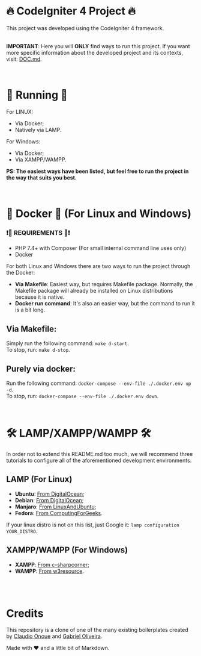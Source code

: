 # 🔥 CodeIgniter 4 Project 🔥

This project was developed using the CodeIgniter 4 framework. <br /><br />

**IMPORTANT**: Here you will **ONLY** find ways to run this project. If you want more specific information about the developed project and its contexts, visit: [DOC.md](./docs/DOC.md).

<br />

# 🚀 Running 🚀

For LINUX:
- Via Docker;
- Natively via LAMP.

For Windows:
- Via Docker;
- Via XAMPP/WAMPP.

**PS: The easiest ways have been listed, but feel free to run the project in the way that suits you best.**

<br />

# 🐋 Docker 🐋 (For Linux and Windows)

### ❗🛑 REQUIREMENTS 🛑❗
- PHP 7.4+ with Composer (For small internal command line uses only)
- Docker 

For both Linux and Windows there are two ways to run the project through the Docker:
- **Via Makefile**: Easiest way, but requires Makefile package. Normally, the Makefile package will already be installed on Linux distributions because it is native.
- **Docker run command**: It's also an easier way, but the command to run it is a bit long.

## Via Makefile:

Simply run the following command: `make d-start`. <br />
To stop, run: `make d-stop`.

## Purely via docker:

Run the following command: `docker-compose --env-file ./.docker.env up -d`. <br />
To stop, run: `docker-compose --env-file ./.docker.env down`.

<br />

# 🛠 LAMP/XAMPP/WAMPP 🛠

In order not to extend this README.md too much, we will recommend three tutorials to configure all of the aforementioned development environments.

## LAMP (For Linux)

- **Ubuntu**: [From DigitalOcean](https://www.digitalocean.com/community/tutorials/como-instalar-a-pilha-linux-apache-mysql-php-lamp-no-ubuntu-18-04-pt);
- **Debian**: [From DigitalOcean](https://www.digitalocean.com/community/tutorials/how-to-install-linux-apache-mariadb-php-lamp-stack-debian9-pt);
- **Manjaro**: [From LinuxAndUbuntu](https://www.linuxandubuntu.com/home/install-lamp-on-manjaro);
- **Fedora**: [From ComputingForGeeks](https://computingforgeeks.com/how-to-install-lamp-stack-on-fedora/).

If your linux distro is not on this list, just Google it: `lamp configuration YOUR_DISTRO`.

## XAMPP/WAMPP (For Windows)

- **XAMPP**: [From c-sharpcorner](https://www.c-sharpcorner.com/article/how-to-install-and-configure-xampp-in-windows-10/);
- **WAMPP**: [From w3resource](https://www.w3resource.com/php/installation/install-wamp.php).

<br /><br />

# Credits

This repository is a clone of one of the many existing boilerplates created by [Claudio Onoue](https://github.com/claudioonoue) and [Gabriel Oliveira](https://github.com/gaoliveira21).

Made with ❤ and a little bit of Markdown.